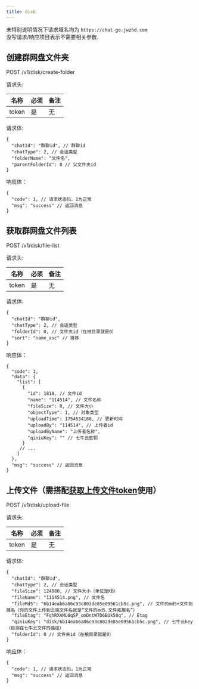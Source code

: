 ```yaml
---
title: disk
---
```


未特别说明情况下请求域名均为 `https://chat-go.jwzhd.com`  
没写请求/响应项目表示不需要相关参数.  

## 创建群网盘文件夹

POST /v1/disk/create-folder

请求头:  

|名称|必须|备注|
|-----|-----|-----|
|token|是|无|

请求体:  

```JSONC
{
  "chatId": "群聊id", // 群聊id
  "chatType": 2, // 会话类型
  "folderName": "文件名",
  "parentFolderId": 0 // 父文件夹id
}
```

响应体：

```JSONC
{
  "code": 1, // 请求状态码，1为正常
  "msg": "success" // 返回消息
}
```

## 获取群网盘文件列表

POST /v1/disk/file-list

请求头:  

|名称|必须|备注|
|-----|-----|-----|
|token|是|无|

请求体:  

```JSONC
{
  "chatId": "群聊id",
  "chatType": 2, // 会话类型
  "folderId": 0, // 文件夹id（在根目录就是0）
  "sort": "name_asc" // 排序
}
```

响应体：

```JSONC
{
  "code": 1,
  "data": {
    "list": [
      {
        "id": 1818, // 文件id
        "name": "114514", // 文件名称
        "fileSize": 0, // 文件大小
        "objectType": 1, // 对象类型
        "uploadTime": 1754534188, // 更新时间
        "uploadBy": "114514", // 上传者id
        "uploadByName": "上传者名称",
        "qiniuKey": "" // 七牛云密钥
      }
     // ...
    ]
  },
  "msg": "success" // 返回消息
}
```

## 上传文件（需搭配[获取上传文件token](https://yh-api.yyyyt.top/api/v1/misc.html#%E8%8E%B7%E5%8F%96%E5%8A%9F%E8%83%BD%E8%B7%AF%E7%94%B1)使用）

POST /v1/disk/upload-file

请求头:  

|名称|必须|备注|
|-----|-----|-----|
|token|是|无|

请求体:  

```JSONC
{
  "chatId": "群聊id",
  "chatType": 2, // 会话类型
  "fileSize": 124080, // 文件大小（单位是KB）
  "fileName": "1114514.png", // 文件名
  "fileMd5": "6b14eab6a86c93c802de85e09561cb5c.png", // 文件的md5+文件拓展名（你的文件上传到云端文件名就是“文件的md5.文件拓展名”）
  "fileEtag": "FqhRXAMU8qSP_omDntW7D6BUk50q", // Etag
  "qiniuKey": "disk/6b14eab6a86c93c802de85e09561cb5c.png", // 七牛云key（目测在七牛云文件的路径）
  "folderId": 0 // 文件夹id（在根目录就是0）
}
```

响应体：

```JSONC
{
  "code": 1, // 请求状态码，1为正常
  "msg": "success" // 返回消息
}
```
